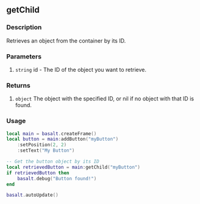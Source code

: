 ## getChild

### Description

Retrieves an object from the container by its ID.

### Parameters

1. `string` id - The ID of the object you want to retrieve.

### Returns

1. `object` The object with the specified ID, or nil if no object with that ID is found.

### Usage

```lua
local main = basalt.createFrame()
local button = main:addButton("myButton")
    :setPosition(2, 2)
    :setText("My Button")

-- Get the button object by its ID
local retrievedButton = main:getChild("myButton")
if retrievedButton then
    basalt.debug("Button found!")
end

basalt.autoUpdate()
```
